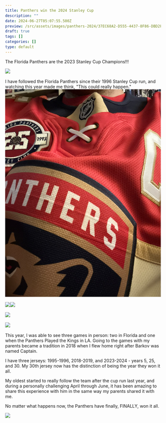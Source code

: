 ```yaml
---
title: Panthers win the 2024 Stanley Cup
description: ""
date: 2024-06-27T05:07:55.500Z
preview: /src/assets/images/panthers-2024/37EC68A2-D555-4437-8F86-DBD2F6876A4A.jpeg
draft: true
tags: []
categories: []
type: default
---
```


The Florida Panthers are the 2023 Stanley Cup Champions!!!

<!-- excerpt -->
![](/assets/images/panthers-2024/D4F26878-10E8-4D39-A326-54CC07B3B9AD.jpeg)



I have followed the Florida Panthers since their 1996 Stanley Cup run, and watching this year made me think, "This could really happen."
![](/src/assets/images/panthers-2024/2E7FF34D-359D-450E-A124-186DE621E8FD_1_105_c.jpeg)

![](/assets/images/panthers-2024/5B04B3D5-C82B-4FAF-94EF-DBE059214992_1_105_c.jpeg)![](/assets/images/panthers-2024/4B4C3C3F-9AA6-463A-B08F-3BC192CE77BA_1_105_c.jpeg)

![](/assets/images/panthers-2024/2E7FF34D-359D-450E-A124-186DE621E8FD_1_105_c.jpeg)

![](/assets/images/panthers-2024/DF814AF7-56AA-4920-AF29-421B987248A6_1_105_c.jpeg)

This year, I was able to see three games in person: two in Florida and one when the Panthers Played the Kings in LA. Going to the games with my parents became a tradition in 2018 when I flew home right after Barkov was named Captain.



I have three jerseys: 1995-1996, 2018-2019, and 2023-2024 - years 5, 25, and 30. My 30th jersey now has the distinction of being the year they won it all.



My oldest started to really follow the team after the cup run last year, and during a personally challenging April through June, it has been amazing to share this experience with him in the same way my parents shared it with me.

No matter what happens now, the Panthers have finally, FINALLY, won it all.

![](/assets/images/panthers-2024/BF8CECC8-A95E-405F-A28D-F0C7F1022912_1_105_c.jpeg)
